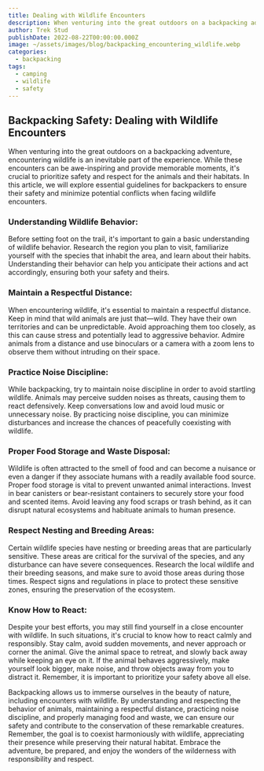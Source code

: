 ```yaml
---
title: Dealing with Wildlife Encounters
description: When venturing into the great outdoors on a backpacking adventure, encountering wildlife is an inevitable part of the experience.
author: Trek Stud
publishDate: 2022-08-22T00:00:00.000Z
image: ~/assets/images/blog/backpacking_encountering_wildlife.webp
categories:
  - backpacking
tags:
  - camping
  - wildlife
  - safety
---
```


## Backpacking Safety: Dealing with Wildlife Encounters

When venturing into the great outdoors on a backpacking adventure, encountering wildlife is an inevitable part of the experience. While these encounters can be awe-inspiring and provide memorable moments, it's crucial to prioritize safety and respect for the animals and their habitats. In this article, we will explore essential guidelines for backpackers to ensure their safety and minimize potential conflicts when facing wildlife encounters.

### Understanding Wildlife Behavior:
Before setting foot on the trail, it's important to gain a basic understanding of wildlife behavior. Research the region you plan to visit, familiarize yourself with the species that inhabit the area, and learn about their habits. Understanding their behavior can help you anticipate their actions and act accordingly, ensuring both your safety and theirs.

### Maintain a Respectful Distance:
When encountering wildlife, it's essential to maintain a respectful distance. Keep in mind that wild animals are just that—wild. They have their own territories and can be unpredictable. Avoid approaching them too closely, as this can cause stress and potentially lead to aggressive behavior. Admire animals from a distance and use binoculars or a camera with a zoom lens to observe them without intruding on their space.

### Practice Noise Discipline:
While backpacking, try to maintain noise discipline in order to avoid startling wildlife. Animals may perceive sudden noises as threats, causing them to react defensively. Keep conversations low and avoid loud music or unnecessary noise. By practicing noise discipline, you can minimize disturbances and increase the chances of peacefully coexisting with wildlife.

### Proper Food Storage and Waste Disposal:
Wildlife is often attracted to the smell of food and can become a nuisance or even a danger if they associate humans with a readily available food source. Proper food storage is vital to prevent unwanted animal interactions. Invest in bear canisters or bear-resistant containers to securely store your food and scented items. Avoid leaving any food scraps or trash behind, as it can disrupt natural ecosystems and habituate animals to human presence.

### Respect Nesting and Breeding Areas:
Certain wildlife species have nesting or breeding areas that are particularly sensitive. These areas are critical for the survival of the species, and any disturbance can have severe consequences. Research the local wildlife and their breeding seasons, and make sure to avoid those areas during those times. Respect signs and regulations in place to protect these sensitive zones, ensuring the preservation of the ecosystem.

### Know How to React:
Despite your best efforts, you may still find yourself in a close encounter with wildlife. In such situations, it's crucial to know how to react calmly and responsibly. Stay calm, avoid sudden movements, and never approach or corner the animal. Give the animal space to retreat, and slowly back away while keeping an eye on it. If the animal behaves aggressively, make yourself look bigger, make noise, and throw objects away from you to distract it. Remember, it is important to prioritize your safety above all else.

Backpacking allows us to immerse ourselves in the beauty of nature, including encounters with wildlife. By understanding and respecting the behavior of animals, maintaining a respectful distance, practicing noise discipline, and properly managing food and waste, we can ensure our safety and contribute to the conservation of these remarkable creatures. Remember, the goal is to coexist harmoniously with wildlife, appreciating their presence while preserving their natural habitat. Embrace the adventure, be prepared, and enjoy the wonders of the wilderness with responsibility and respect.